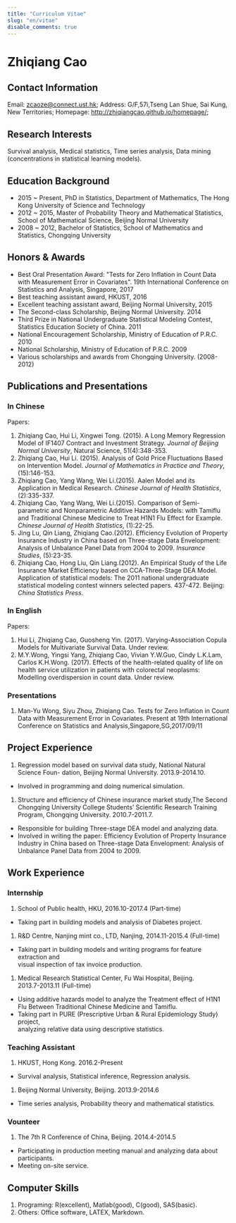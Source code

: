 ```yaml
---
title: "Curriculum Vitae"
slug: "en/vitae"
disable_comments: true
---
```


# Zhiqiang Cao

## Contact Information

<p>
<!--
Address: G/F,57i,Tseng Lanshue Village, Sai Kung, New Territories. 
-->
</p>

Email: zcaoze@connect.ust.hk; Address: G/F,57i,Tseng Lan Shue, Sai Kung, New Territories; Homepage: <http://zhiqiangcao.github.io/homepage/>;


## Research Interests

Survival analysis, Medical statistics, Time series analysis, Data mining (concentrations in statistical learning models).

## Education Background

- 2015 ~ Present, PhD in Statistics, Department of Mathematics, The Hong Kong University of Science and Technology
- 2012 ~ 2015, Master of Probability Theory and Mathematical Statistics, School of Mathematical Science, Beijing Normal University
- 2008 ~ 2012, Bachelor of Statistics, School of Mathematics and Statistics, Chongqing University

## Honors & Awards
- Best Oral Presentation Award: "Tests for Zero Inflation in Count Data with Measurement Error in Covariates". 19th International Conference on Statistics and Analysis, Singapore, 2017
- Best teaching assistant award, HKUST, 2016 
- Excellent teaching assistant award, Beijing Normal University, 2015 
- The Second-class Scholarship, Beijing Normal University. 2014 
- Third Prize in National Undergraduate Statistical Modeling Contest, Statistics Education Society of China. 2011 
- National Encouragement Scholarship, Ministry of Education of P.R.C. 2010 
- National Scholarship, Ministry of Education of P.R.C. 2009 
- Various scholarships and awards from Chongqing University. (2008-2012)

## Publications and Presentations

### In Chinese

Papers:

1. Zhiqiang Cao, Hui Li, Xingwei Tong. (2015). A Long Memory Regression Model of IF1407 Contract and Investment Strategy. _Journal of Beijing Normal University_, Natural Science, 51(4):348-353.
1. Zhiqiang Cao, Hui Li. (2015). Analysis of Gold Price Fluctuations Based on Intervention Model. _Journal of Mathematics in Practice and Theory_, (15):146-153.
1. Zhiqiang Cao, Yang Wang, Wei Li.(2015). Aalen Model and its Application in Medical Research. _Chinese Journal of Health Statistics_, (2):335-337.
1. Zhiqiang Cao, Yang Wang, Wei Li.(2015). Comparison of Semi-parametric and Nonparametric Additive Hazards Models: with Tamiflu and Traditional Chinese Medicine to Treat H1N1 Flu Effect for Example. _Chinese Journal of Health Statistics_, (1):22-25.
1. Jing Lu, Qin Liang, Zhiqiang Cao.(2012). Efficiency Evolution of Property Insurance Industry in China based on Three-stage Data Envelopment: Analysis of Unbalance Panel Data from 2004 to 2009. _Insurance Studies_, (5):23-35.
1. Zhiqiang Cao, Hong Liu, Qin Liang.(2012). An Empirical Study of the Life Insurance Market Efficiency based on CCA-Three-Stage DEA Model. Application of statistical models: The 2011 national undergraduate statistical modeling contest winners selected papers. 437-472. Beijing: _China Statistics Press_.

### In English

Papers:

1. Hui Li, Zhiqiang Cao, Guosheng Yin. (2017). Varying-Association Copula Models for Multivariate Survival Data. Under review.
1. M.Y.Wong, Yingsi Yang, Zhiqiang Cao, Vivian Y.W.Guo, Cindy L.K.Lam,  Carlos K.H.Wong. (2017). Effects of the health-related quality of life on health service utilization in patients with colorectal neoplasms: Modelling overdispersion in count data. Under review.

### Presentations
1. Man-Yu Wong, Siyu Zhou, Zhiqiang Cao. Tests for Zero Inflation in Count Data with Measurement Error in Covariates. Present at 19th International Conference on Statistics and Analysis,Singapore,SG,2017/09/11 

## Project Experience
1. Regression model based on survival data study, National Natural Science Foun- dation, Beijing Normal University. 2013.9-2014.10.
 - Involved in programming and doing numerical simulation.
1. Structure and efficiency of Chinese insurance market study,The Second Chongqing University College Students’ Scientific Research Training Program, Chongqing University. 2010.7-2011.7.
 - Responsible for building Three-stage DEA model and analyzing data.
 - Involved in writing the paper: Efficiency Evolution of Property Insurance Industry    in China based on Three-stage Data Envelopment: Analysis of Unbalance Panel Data      from 2004 to 2009.

## Work Experience

### Internship

1. School of Public health, HKU, 2016.10-2017.4 (Part-time)
 - Taking part in building models and analysis of Diabetes project. 
1. R&D Centre, Nanjing mint co., LTD, Nanjing, 2014.11-2015.4 (Full-time)
 - Taking part in building models and writing programs for feature extraction and    
   visual inspection of tax invoice production.
1. Medical Research Statistical Center, Fu Wai Hospital, Beijing.    
   2013.7-2013.11 (Full-time)
 - Using additive hazards model to analyze the Treatment effect of H1N1 Flu Between
   Traditional Chinese Medicine and Tamiflu.
 - Taking part in PURE (Prescriptive Urban & Rural Epidemiology Study) project,    
  analyzing relative data using descriptive statistics.

### Teaching Assistant

1. HKUST, Hong Kong. 2016.2-Present
 - Survival analysis, Statistical inference, Regression analysis.
1. Beijing Normal University, Beijing. 2013.9-2014.6
 - Time series analysis, Probability theory and mathematical statistics.

### Vounteer

1. The 7th R Conference of China, Beijing. 2014.4-2014.5
 - Participating in production meeting manual and analyzing data about participants.
 - Meeting on-site service.

## Computer Skills

1. Programing: R(excellent), Matlab(good), C(good), SAS(basic). 
1. Others: Office software, LATEX, Markdown.